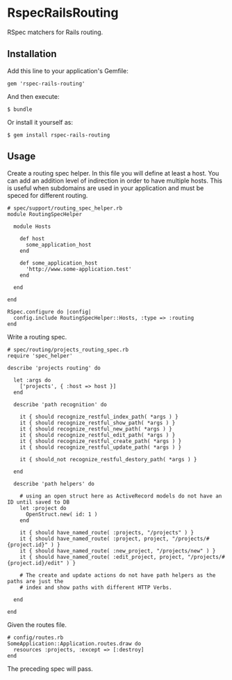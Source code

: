 # RspecRailsRouting

RSpec matchers for Rails routing.


## Installation

Add this line to your application's Gemfile:

    gem 'rspec-rails-routing'

And then execute:

    $ bundle

Or install it yourself as:

    $ gem install rspec-rails-routing


## Usage

Create a routing spec helper.  In this file you will define at least a host.  You can
add an addition level of indirection in order to have multiple hosts.  This is useful
when subdomains are used in your application and must be speced for different routing.

    # spec/support/routing_spec_helper.rb
    module RoutingSpecHelper

      module Hosts

        def host
          some_application_host
        end

        def some_application_host
          'http://www.some-application.test'
        end

      end

    end

    RSpec.configure do |config|
      config.include RoutingSpecHelper::Hosts, :type => :routing
    end

Write a routing spec.

    # spec/routing/projects_routing_spec.rb
    require 'spec_helper'

    describe 'projects routing' do

      let :args do
        ['projects', { :host => host }]
      end

      describe 'path recognition' do

        it { should recognize_restful_index_path( *args ) }
        it { should recognize_restful_show_path( *args ) }
        it { should recognize_restful_new_path( *args ) }
        it { should recognize_restful_edit_path( *args ) }
        it { should recognize_restful_create_path( *args ) }
        it { should recognize_restful_update_path( *args ) }

        it { should_not recognize_restful_destory_path( *args ) }

      end

      describe 'path helpers' do

        # using an open struct here as ActiveRecord models do not have an ID until saved to DB
        let :project do
          OpenStruct.new( id: 1 )
        end

        it { should have_named_route( :projects, "/projects" ) }
        it { should have_named_route( :project, project, "/projects/#{project.id}" ) }
        it { should have_named_route( :new_project, "/projects/new" ) }
        it { should have_named_route( :edit_project, project, "/projects/#{project.id}/edit" ) }
        
        # The create and update actions do not have path helpers as the paths are just the 
        # index and show paths with different HTTP Verbs.

      end

    end

Given the routes file.

    # config/routes.rb
    SomeApplication::Application.routes.draw do
      resources :projects, :except => [:destroy]
    end

The preceding spec will pass.
